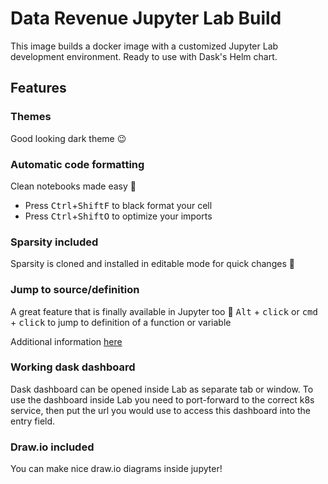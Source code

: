# Data Revenue Jupyter Lab Build

This image builds a docker image with a customized Jupyter Lab development
environment. Ready to use with Dask's Helm chart.

## Features

### Themes
Good looking dark theme 😉

### Automatic code formatting
Clean notebooks made easy 🤩
- Press <kbd>Ctrl</kbd>+<kbd>Shift</kbd><kbd>F</kbd> to black format your cell
- Press <kbd>Ctrl</kbd>+<kbd>Shift</kbd><kbd>O</kbd> to optimize your imports

### Sparsity included
Sparsity is cloned and installed in editable mode for quick changes 👾

### Jump to source/definition
A great feature that is finally available in Jupyter too 🌈
<kbd>Alt</kbd> + <kbd>click</kbd> or <kbd>cmd</kbd> + <kbd>click</kbd> to jump to definition of a function or variable

Additional information [here](https://github.com/krassowski/jupyterlab-go-to-definition)

### Working dask dashboard
Dask dashboard can be opened inside Lab as separate tab or window. To use the
dashboard inside Lab you need to port-forward to the correct k8s service, then
put the url you would use to access this dashboard into the entry field.

### Draw.io included
You can make nice draw.io diagrams inside jupyter!

